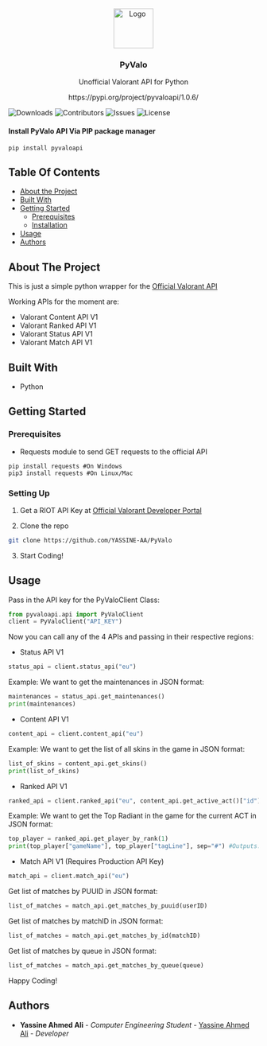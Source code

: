 <br/>
<p align="center">
  <a href="https://github.com/YASSINE-AA/PyValo">
    <img src="https://cdn2.steamgriddb.com/file/sgdb-cdn/icon_thumb/9e82757e9a1c12cb710ad680db11f6f1.png" alt="Logo" width="80" height="80">
    
  </a>

  <h3 align="center">PyValo</h3>
  <p align="center">
    Unofficial Valorant API for Python
    <br /><p align="center">
https://pypi.org/project/pyvaloapi/1.0.6/
</p>

  </p>
</p>

![Downloads](https://img.shields.io/github/downloads/YASSINE-AA/PyValo/total) ![Contributors](https://img.shields.io/github/contributors/YASSINE-AA/PyValo?color=dark-green) ![Issues](https://img.shields.io/github/issues/YASSINE-AA/PyValo) ![License](https://img.shields.io/github/license/YASSINE-AA/PyValo) 

#### Install PyValo API Via PIP package manager
```
pip install pyvaloapi
```
## Table Of Contents

* [About the Project](#about-the-project)
* [Built With](#built-with)
* [Getting Started](#getting-started)
  * [Prerequisites](#prerequisites)
  * [Installation](#installation)
* [Usage](#usage)
* [Authors](#authors)


## About The Project

This is just a simple python wrapper for the [Official Valorant API](https://developer.riotgames.com/apis)

Working APIs for the moment are:
* Valorant Content API V1
* Valorant Ranked API V1
* Valorant Status API  V1
* Valorant Match API V1


## Built With

* Python

## Getting Started

### Prerequisites

* Requests module to send GET requests to the official API

```
pip install requests #On Windows
pip3 install requests #On Linux/Mac
```

### Setting Up

1. Get a RIOT API Key at [Official Valorant Developer Portal](https://developer.riotgames.com/)

2. Clone the repo

```sh
git clone https://github.com/YASSINE-AA/PyValo
```
3. Start Coding!

## Usage

Pass in the API key for the PyValoClient Class:

```python
from pyvaloapi.api import PyValoClient
client = PyValoClient("API_KEY")
```

Now you can call any of the 4 APIs and passing in their respective regions:
* Status API V1
```python
status_api = client.status_api("eu") 
```
Example: 
We want to get the maintenances  in JSON format:
```python
maintenances = status_api.get_maintenances()
print(maintenances)
```

* Content API V1
```python
content_api = client.content_api("eu") 
```
Example:
We want to get the list of all skins in the game in JSON format:
```python
list_of_skins = content_api.get_skins()
print(list_of_skins)
```

* Ranked API V1
```python
ranked_api = client.ranked_api("eu", content_api.get_active_act()["id"], "10", "0") # We use the Content API to get the currently active ACT
```
Example:
We want to get the Top Radiant in the game for the current ACT in JSON format:
```python
top_player = ranked_api.get_player_by_rank(1)
print(top_player["gameName"], top_player["tagLine"], sep="#") #Outputs: never#god
```
* Match API V1 (Requires Production API Key)
```python
match_api = client.match_api("eu")
```
Get list of matches by PUUID in JSON format:
```python
list_of_matches = match_api.get_matches_by_puuid(userID)
```

Get list of matches by matchID in JSON format:
```python
list_of_matches = match_api.get_matches_by_id(matchID)
```
Get list of matches by queue in JSON format:
```python
list_of_matches = match_api.get_matches_by_queue(queue)
```
Happy Coding!
## Authors

* **Yassine Ahmed Ali** - *Computer Engineering Student* - [Yassine Ahmed Ali](https://github.com/YASSINE-AA) - *Developer*
